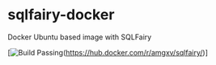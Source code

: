# sqlfairy-docker
Docker Ubuntu based image with SQLFairy

[![Build Passing](https://github.com/dwyl/repo-badges/blob/master/svg/build-passing.svg)(https://hub.docker.com/r/amgxv/sqlfairy/)]

